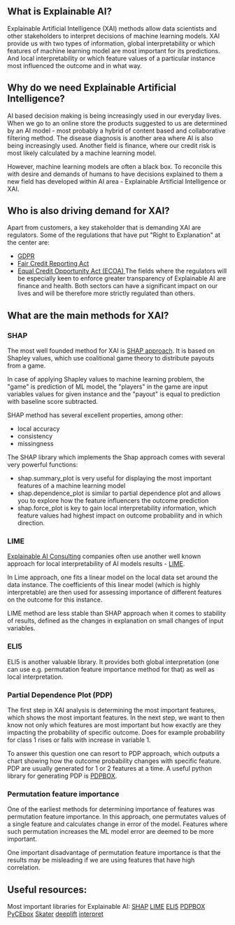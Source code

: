 ## What is Explainable AI?

Explainable Artificial Intelligence (XAI) methods allow data scientists and other stakeholders to interpret decisions of machine learning models. 
XAI provide us with two types of information, global interpretability or which features of machine learning model are most important for its predictions. And local interpretability or which feature values of a particular instance most influenced the outcome and in what way. 

## Why do we need Explainable Artificial Intelligence?
AI based decision making is being increasingly used in our everyday lives. When we go to an online store the products suggested to us are determined by an AI model - most probably a hybrid of content based and collaborative filtering method. 
The disease diagnosis is another area where AI is also being increasingly used. Another field is finance, where our credit risk is most likely calculated by a machine learning model. 

However, machine learning models are often a black box. To reconcile this with desire and demands of humans to have decisions explained to them a new field has developed within AI area - Explainable Artificial Intelligence or XAI. 

## Who is also driving demand for XAI?
Apart from customers, a key stakeholder that is demanding XAI are regulators. Some of the regulations that have put "Right to Explanation" at the center are: 
- [GDPR](https://eur-lex.europa.eu/eli/reg/2016/679/oj)
- [Fair Credit Reporting Act](https://www.ftc.gov/enforcement/rules/rulemaking-regulatory-reform-proceedings/fair-credit-reporting-act) 
- [Equal Credit Opportunity Act (ECOA) ](https://www.ftc.gov/enforcement/statutes/equal-credit-opportunity-act) 
The fields where the regulators will be especially keen to enforce greater transparency of Explainable AI are finance and health. Both sectors can have a significant impact on our lives and will be therefore more strictly regulated than others. 

## What are the main methods for XAI?

### SHAP
The most well founded method for XAI is [SHAP approach](https://github.com/slundberg/shap). It is based on Shapley values, which use coalitional game theory to distribute payouts from a game. 

In case of applying Shapley values to machine learning problem, the "game" is prediction of ML model, the "players" in the game are input variables values for given instance and the "payout" is equal to prediction with baseline score subtracted. 

SHAP method has several excellent properties, among other: 
- local accuracy
- consistency
- missingness

The SHAP library which implements the Shap approach comes with several very powerful functions: 
- shap.summary_plot is very useful for displaying the most important features of a machine learning model
- shap.dependence_plot is similar to partial dependence plot and allows you to explore how the feature influencers the outcome prediction
- shap.force_plot is key to gain local interpretability information, which feature values had highest impact on outcome probability and in which direction. 

### LIME
[Explainable AI Consulting](https://www.alpha-quantum.com/) companies often use another well known approach for local interpretability of AI models results - [LIME](https://github.com/marcotcr/lime).

In Lime approach, one fits a linear model on the local data set around the data instance. The coefficients of this linear model (which is highly interpretable) are then used for assessing importance of different features on the outcome for this instance. 

LIME method are less stable than SHAP approach when it comes to stability of results, defined as the changes in explanation on small changes of input variables. 

### ELI5 
ELI5 is another valuable library. It provides both global interpretation (one can use e.g. permutation feature importance method for that) as well as local interpretation. 

### Partial Dependence Plot (PDP)
The first step in XAI analysis is determining the most important features, which shows the most important features. In the next step, we want to then know not only which features are most important but how exactly are they impacting the probability of specific outcome. Does for example probability for class 1 rises or falls with increase in variable 1. 

To answer this question one can resort to PDP approach, which outputs a chart showing how the outcome probability changes with specific feature. PDP are usually generated for 1 or 2 features at a time. A useful python library for generating PDP is [PDPBOX](https://github.com/SauceCat/PDPbox). 

### Permutation feature importance
One of the earliest methods for determining importance of features was permutation feature importance. In this approach, one permutates values of a single feature and calculates change in error of the model. Features where such permutation increases the ML model error are deemed to be more important. 

One important disadvantage of permutation feature importance is that the results may be misleading if we are using features that have high correlation. 


## Useful resources: 

Most important libraries for Explainable AI: 
[SHAP](https://github.com/slundberg/shap)
[LIME](https://github.com/marcotcr/lime)
[ELI5](https://github.com/TeamHG-Memex/eli5)
[PDPBOX](https://github.com/SauceCat/PDPbox)
[PyCEbox](https://github.com/AustinRochford/PyCEbox)
[Skater](https://github.com/oracle/Skater)
[deeplift](https://github.com/kundajelab/deeplift)
[interpret](https://github.com/interpretml/interpret)




